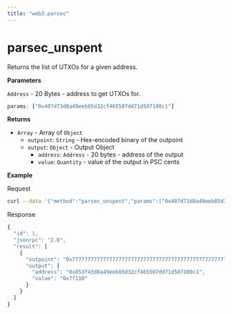 ```yaml
---
title: "web3.parsec"
---
```


# parsec_unspent

Returns the list of UTXOs for a given address.

**Parameters**

`Address` - 20 Bytes - address to get UTXOs for.

```js
params: ["0x407d73d8a49eeb85d32cf465507dd71d507100c1"]
```

**Returns**

- `Array` - Array of `Object`
  - `outpoint`: `String` - Hex-encoded binary of the outpoint
  - `output`: `Object` - Output Object
    - `address`: `Address` - 20 bytes - address of the output
    - `value`: `Quantity` - value of the output in PSC cents

**Example**

Request
```bash
curl --data '{"method":"parsec_unspent","params":["0x407d73d8a49eeb85d32cf465507dd71d507100c1"],"id":1,"jsonrpc":"2.0"}' -H "Content-Type: application/json" -X POST localhost:8545
```

Response
```js
{
  "id": 1,
  "jsonrpc": "2.0",
  "result": [
    {
      "outpoint": "0x777777777777777777777777777777777777777777777777777777777777777700",
      "output": {
        "address": "0x853f43d8a49eeb85d32cf465507dd71d507100c1",
        "value": "0x7f110"
      }
    }
  ]
}
```
